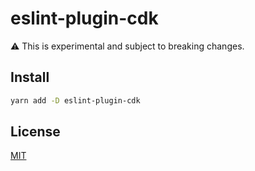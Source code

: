 # eslint-plugin-cdk

:warning: This is experimental and subject to breaking changes.

## Install

```sh
yarn add -D eslint-plugin-cdk
```

## License

[MIT](LICENSE)
